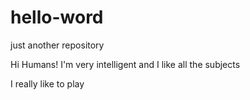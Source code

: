 # hello-word
just another repository

Hi Humans!
I'm very intelligent and I like all the subjects

I really like to play
